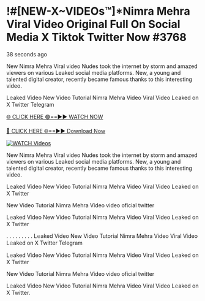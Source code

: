 # !#[NEW-X~VIDEOs™]*Nimra Mehra Viral Video Original Full On Social Media X Tiktok Twitter Now #3768

38 seconds ago

New Nimra Mehra Viral video Nudes took the internet by storm and amazed viewers on various Leaked social media platforms. New, a young and talented digital creator, recently became famous thanks to this interesting video.

L𝚎aked Video New Video Tutorial Nimra Mehra Video Viral Video L𝚎aked on X Twitter Telegram

[🌐 CLICK HERE 🟢==►► WATCH NOW](https://t.co/CsbdxKwbQM)

[🔴 CLICK HERE 🌐==►► Download Now](https://t.co/CsbdxKwbQM)

[![WATCH Videos](https://i.imgur.com/RPj6FCy.gif)](https://t.co/CsbdxKwbQM)

New Nimra Mehra Viral video Nudes took the internet by storm and amazed viewers on various Leaked social media platforms. New, a young and talented digital creator, recently became famous thanks to this interesting video.

L𝚎aked Video New Video Tutorial Nimra Mehra Video Viral Video L𝚎aked on X Twitter

New Video Tutorial Nimra Mehra Video video oficial twitter

L𝚎aked Video New Video Tutorial Nimra Mehra Video Viral Video L𝚎aked on X Twitter

. . . . . . . . . L𝚎aked Video New Video Tutorial Nimra Mehra Video Viral Video L𝚎aked on X Twitter Telegram

L𝚎aked Video New Video Tutorial Nimra Mehra Video Viral Video L𝚎aked on X Twitter

New Video Tutorial Nimra Mehra Video video oficial twitter

L𝚎aked Video New Video Tutorial Nimra Mehra Video Viral Video L𝚎aked on X Twitter.
